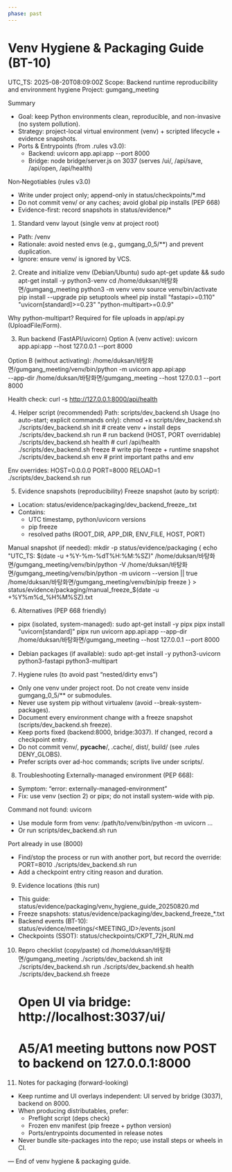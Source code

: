 ```yaml
---
phase: past
---
```


# Venv Hygiene & Packaging Guide (BT-10)
UTC_TS: 2025-08-20T08:09:00Z
Scope: Backend runtime reproducibility and environment hygiene
Project: gumgang_meeting

Summary
- Goal: keep Python environments clean, reproducible, and non-invasive (no system pollution).
- Strategy: project-local virtual environment (venv) + scripted lifecycle + evidence snapshots.
- Ports & Entrypoints (from .rules v3.0):
  - Backend: uvicorn app.api:app --port 8000
  - Bridge: node bridge/server.js on 3037 (serves /ui/, /api/save, /api/open, /api/health)

Non‑Negotiables (rules v3.0)
- Write under project only; append-only in status/checkpoints/*.md
- Do not commit venv/ or any caches; avoid global pip installs (PEP 668)
- Evidence-first: record snapshots in status/evidence/*

1) Standard venv layout (single venv at project root)
- Path: <project>/venv
- Rationale: avoid nested envs (e.g., gumgang_0_5/**) and prevent duplication.
- Ignore: ensure venv/ is ignored by VCS.

2) Create and initialize venv (Debian/Ubuntu)
    sudo apt-get update && sudo apt-get install -y python3-venv
    cd /home/duksan/바탕화면/gumgang_meeting
    python3 -m venv venv
    source venv/bin/activate
    pip install --upgrade pip setuptools wheel
    pip install "fastapi>=0.110" "uvicorn[standard]>=0.23" "python-multipart>=0.0.9"

Why python-multipart? Required for file uploads in app/api.py (UploadFile/Form).

3) Run backend (FastAPI/uvicorn)
Option A (venv active):
    uvicorn app.api:app --host 127.0.0.1 --port 8000

Option B (without activating):
    /home/duksan/바탕화면/gumgang_meeting/venv/bin/python -m uvicorn app.api:app \
      --app-dir /home/duksan/바탕화면/gumgang_meeting --host 127.0.0.1 --port 8000

Health check:
    curl -s http://127.0.0.1:8000/api/health

4) Helper script (recommended)
Path: scripts/dev_backend.sh
Usage (no auto-start; explicit commands only):
    chmod +x scripts/dev_backend.sh
    ./scripts/dev_backend.sh init         # create venv + install deps
    ./scripts/dev_backend.sh run          # run backend (HOST, PORT overridable)
    ./scripts/dev_backend.sh health       # curl /api/health
    ./scripts/dev_backend.sh freeze       # write pip freeze + runtime snapshot
    ./scripts/dev_backend.sh env          # print important paths and env

Env overrides:
    HOST=0.0.0.0 PORT=8000 RELOAD=1 ./scripts/dev_backend.sh run

5) Evidence snapshots (reproducibility)
Freeze snapshot (auto by script):
- Location: status/evidence/packaging/dev_backend_freeze_<UTCSTAMP>.txt
- Contains:
  - UTC timestamp, python/uvicorn versions
  - pip freeze
  - resolved paths (ROOT_DIR, APP_DIR, ENV_FILE, HOST, PORT)

Manual snapshot (if needed):
    mkdir -p status/evidence/packaging
    {
      echo "UTC_TS: $(date -u +%Y-%m-%dT%H:%M:%SZ)"
      /home/duksan/바탕화면/gumgang_meeting/venv/bin/python -V
      /home/duksan/바탕화면/gumgang_meeting/venv/bin/python -m uvicorn --version || true
      /home/duksan/바탕화면/gumgang_meeting/venv/bin/pip freeze
    } > status/evidence/packaging/manual_freeze_$(date -u +%Y%m%d_%H%M%SZ).txt

6) Alternatives (PEP 668 friendly)
- pipx (isolated, system-managed):
    sudo apt-get install -y pipx
    pipx install "uvicorn[standard]"
    pipx run uvicorn app.api:app --app-dir /home/duksan/바탕화면/gumgang_meeting --host 127.0.0.1 --port 8000

- Debian packages (if available):
    sudo apt-get install -y python3-uvicorn python3-fastapi python3-multipart

7) Hygiene rules (to avoid past “nested/dirty envs”)
- Only one venv under project root. Do not create venv inside gumgang_0_5/** or submodules.
- Never use system pip without virtualenv (avoid --break-system-packages).
- Document every environment change with a freeze snapshot (scripts/dev_backend.sh freeze).
- Keep ports fixed (backend:8000, bridge:3037). If changed, record a checkpoint entry.
- Do not commit venv/, __pycache__/, .cache/, dist/, build/ (see .rules DENY_GLOBS).
- Prefer scripts over ad-hoc commands; scripts live under scripts/.

8) Troubleshooting
Externally-managed environment (PEP 668):
- Symptom: “error: externally-managed-environment”
- Fix: use venv (section 2) or pipx; do not install system-wide with pip.

Command not found: uvicorn
- Use module form from venv: /path/to/venv/bin/python -m uvicorn ...
- Or run scripts/dev_backend.sh run

Port already in use (8000)
- Find/stop the process or run with another port, but record the override:
    PORT=8010 ./scripts/dev_backend.sh run
- Add a checkpoint entry citing reason and duration.

9) Evidence locations (this run)
- This guide: status/evidence/packaging/venv_hygiene_guide_20250820.md
- Freeze snapshots: status/evidence/packaging/dev_backend_freeze_*.txt
- Backend events (BT-10): status/evidence/meetings/<MEETING_ID>/events.jsonl
- Checkpoints (SSOT): status/checkpoints/CKPT_72H_RUN.md

10) Repro checklist (copy/paste)
    cd /home/duksan/바탕화면/gumgang_meeting
    ./scripts/dev_backend.sh init
    ./scripts/dev_backend.sh run
    ./scripts/dev_backend.sh health
    ./scripts/dev_backend.sh freeze
    # Open UI via bridge: http://localhost:3037/ui/
    # A5/A1 meeting buttons now POST to backend on 127.0.0.1:8000

11) Notes for packaging (forward-looking)
- Keep runtime and UI overlays independent: UI served by bridge (3037), backend on 8000.
- When producing distributables, prefer:
  - Preflight script (deps check)
  - Frozen env manifest (pip freeze + python version)
  - Ports/entrypoints documented in release notes
- Never bundle site-packages into the repo; use install steps or wheels in CI.

— End of venv hygiene & packaging guide.